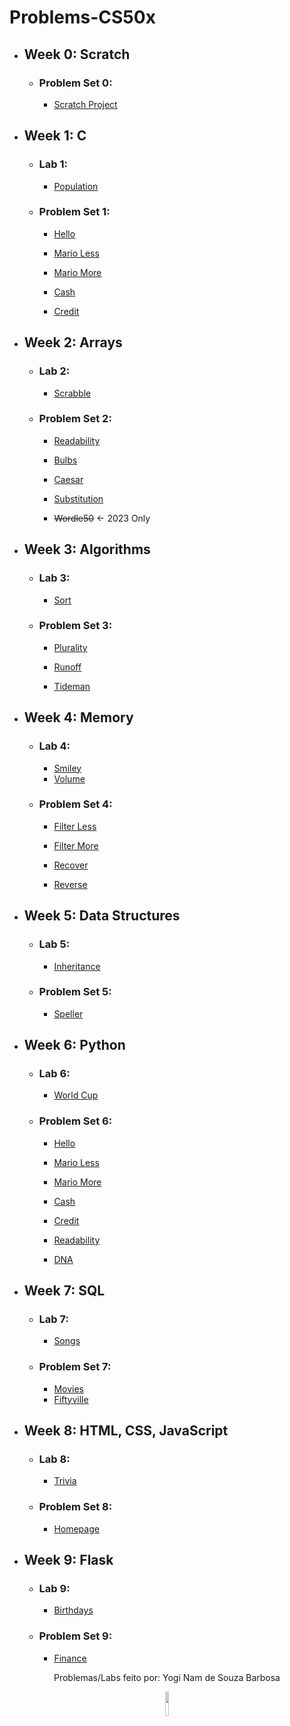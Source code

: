 # Problems-CS50x

* <h2>Week 0: Scratch</h3>

    * <h3>Problem Set 0:</h3>

        * <a href="https://scratch.mit.edu/projects/779404799">Scratch Project</a>

* <h2>Week 1: C</h2>

    * <h3>Lab 1:</h3>

        * <a href="population">Population</a>
        
    * <h3>Problem Set 1:</h3>

        * <a href="hello">Hello</a>
        
        * <a href="mario/less">Mario Less</a>
        * <a href="mario/more">Mario More</a>

        * <a href="cash">Cash</a>
        * <a href="credit">Credit</a>
    
* <h2>Week 2: Arrays</h2>

    * <h3>Lab 2:</h3>

        * <a href="scrabble">Scrabble</a>

    * <h3>Problem Set 2:</h3>

        * <a href="readability">Readability</a>

        * <a href="bulbs">Bulbs</a>
        * <a href="caesar">Caesar</a>
        * <a href="substitution">Substitution</a>
        * <s>Wordle50</s> <- 2023 Only
    
* <h2>Week 3: Algorithms</h2>

    * <h3>Lab 3:</h3>

        * <a href="sort">Sort</a>
        
    * <h3>Problem Set 3:</h3>

        * <a href="plurality">Plurality</a>

        * <a href="runoff">Runoff</a>
        * <a href="tideman">Tideman</a>
    
* <h2>Week 4: Memory</h2>

    * <h3>Lab 4:</h3>

        * <a href="smiley">Smiley</a>
        * <a href="volume">Volume</a>

    * <h3>Problem Set 4:</h3>

        * <a href="filter-less">Filter Less</a>
        * <a href="filter-more">Filter More</a>

        * <a href="recover">Recover</a>
        * <a href="reverse">Reverse</a>
    
* <h2>Week 5: Data Structures</h2>

    * <h3>Lab 5:</h3>

        * <a href="inheritance">Inheritance</a>

    * <h3>Problem Set 5:</h3>

        * <a href="speller">Speller</a>
    
* <h2>Week 6: Python</h2>

    * <h3>Lab 6:</h3>

        * <a href="world-cup">World Cup</a>

    * <h3>Problem Set 6:</h3>

        * <a href="sentimental-hello">Hello</a>

        * <a href="sentimental-mario-less">Mario Less</a>
        * <a href="sentimental-mario-more">Mario More</a>

        * <a href="sentimental-cash">Cash</a>
        * <a href="sentimental-credit">Credit</a>

        * <a href="sentimental-readability">Readability</a>

        * <a href="dna">DNA</a>
    
* <h2>Week 7: SQL</h2>

    * <h3>Lab 7:</h3>

        * <a href="songs">Songs</a>

    * <h3>Problem Set 7:</h3>

        * <a href="movies">Movies</a>
        * <a href="fiftyville">Fiftyville</a>

* <h2>Week 8: HTML, CSS, JavaScript</h2>

    * <h3>Lab 8:</h3>

        * <a href="https://github.com/euyogi/Prototipo-Trivia/">Trivia</a>

    * <h3>Problem Set 8:</h3>

        * <a href="https://github.com/euyogi/Projeto-Homepage/">Homepage</a>


* <h2>Week 9: Flask</h2>

    * <h3>Lab 9:</h3>

        * <a href="https://github.com/euyogi/Prototipo-Birthdays/">Birthdays</a>

    * <h3>Problem Set 9:</h3>

        * <a href="https://github.com/euyogi/Projeto-Finance/">Finance</a>
        
<p align="center">
  Problemas/Labs feito por: Yogi Nam de Souza Barbosa
</p>

<div align="center">
  <img src="https://user-images.githubusercontent.com/46427886/218377101-f832c1a3-6c48-4016-92d2-0d8b6a4fafd5.gif" width="10%" alt-text="Minha imagem de perfil (umcachorro)" />
</div>
